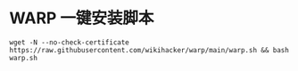 # WARP 一键安装脚本

```shell
wget -N --no-check-certificate https://raw.githubusercontent.com/wikihacker/warp/main/warp.sh && bash warp.sh
```